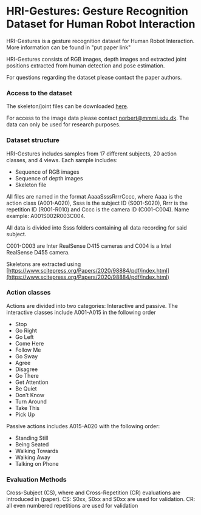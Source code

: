 # HRI-Gestures: Gesture Recognition Dataset for Human Robot Interaction
HRI-Gestures is a gesture recognition dataset for Human Robot Interaction. More information can be found in "put paper link"

HRI-Gestures consists of RGB images, depth images and extracted joint positions extracted from human detection and pose estimation.

For questions regarding the dataset please contact the paper authors.

### Access to the dataset
The skeleton/joint files can be downloaded [here](https://nextcloud.sdu.dk/index.php/s/AiyBziPXNGFmTTw).

For access to the image data please contact norbert@mmmi.sdu.dk. The data can only be used for research purposes.

### Dataset structure
HRI-Gestures includes samples from 17 different subjects, 20 action classes, and 4 views. Each sample includes:
* Sequence of RGB images
* Sequence of depth images
* Skeleton file

All files are named in the format AaaaSsssRrrrCccc, where Aaaa is the action class (A001-A020), Ssss is the subject ID (S001-S020), Rrrr is the repetition ID (R001-R010) and Cccc is the camera ID (C001-C004). Name example: A001S002R003C004.

All data is divided into Ssss folders containing all data recording for said subject.

C001-C003 are Inter RealSense D415 cameras and C004 is a Intel RealSense D455 camera.

Skeletons are extracted using [https://www.scitepress.org/Papers/2020/98884/pdf/index.html](https://www.scitepress.org/Papers/2020/98884/pdf/index.html)

### Action classes
Actions are divided into two categories: Interactive and passive.
The interactive classes include A001-A015 in the following order
* Stop
* Go Right
* Go Left
* Come Here
* Follow Me
* Go Sway
* Agree
* Disagree
* Go There
* Get Attention
* Be Quiet
* Don’t Know
* Turn Around
* Take This
* Pick Up

Passive actions includes A015-A020 with the following order:
* Standing Still
* Being Seated
* Walking Towards
* Walking Away
* Talking on Phone

### Evaluation Methods
Cross-Subject (CS), where  and Cross-Repetition (CR) evaluations are introduced in (paper). CS: S0xx, S0xx and S0xx are used for validation. CR: all even numbered repetitions are used for validation
